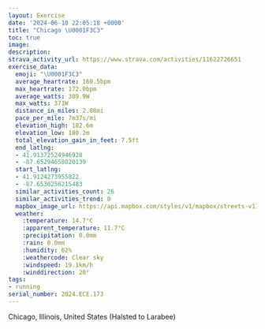 ```yaml
---
layout: Exercise
date: '2024-06-10 22:05:18 +0000'
title: "Chicago \U0001F3C3"
toc: true
image:
description:
strava_activity_url: https://www.strava.com/activities/11622726651
exercise_data:
  emoji: "\U0001F3C3"
  average_heartrate: 160.5bpm
  max_heartrate: 172.0bpm
  average_watts: 309.9W
  max_watts: 371W
  distance_in_miles: 2.08mi
  pace_per_mile: 7m37s/mi
  elevation_high: 182.6m
  elevation_low: 180.2m
  total_elevation_gain_in_feet: 7.5ft
  end_latlng:
  - 41.91372524946928
  - -87.65294658020139
  start_latlng:
  - 41.9124273955822
  - -87.6530256215483
  similar_activities_count: 26
  similar_activities_trend: 0
  mapbox_image_url: https://api.mapbox.com/styles/v1/mapbox/streets-v11/static/path-5+787af2-1.0(ugy~Fzk~uOK_PC%5DECIAC%5BOw%5CCQIG%7DACGACIAgAAuKAi%40Ei%40Dg%40%40k%40MgAIqDK_AEqMBcLKNAh%40BhDD~%40A~CDvG%3FxCJhABjAFl%40DrB%3FnILjIBd%40HJX%40z%40AF%40BHFvAH~H%3Fb%40Ex%40F%60KBHRXAn%40JdN),pin-s-s+e5b22e(-87.65134,41.91371),pin-s-f+89ae00(-87.65103,41.913730000000015)/auto/800x800?access_token=pk.eyJ1Ijoiam9zaGJlY2ttYW4iLCJhIjoiY205eWR2aDd1MWZ6djJrbXc4a3M0bWZleiJ9.XiG9OWkNcZk2QzjJbxLB4A
  weather:
    :temperature: 14.7°C
    :apparent_temperature: 11.7°C
    :precipitation: 0.0mm
    :rain: 0.0mm
    :humidity: 62%
    :weathercode: Clear sky
    :windspeed: 19.1km/h
    :winddirection: 20°
tags:
- running
serial_number: 2024.ECE.173
---
```

Chicago, Illinois, United States (Halsted to Larabee)
